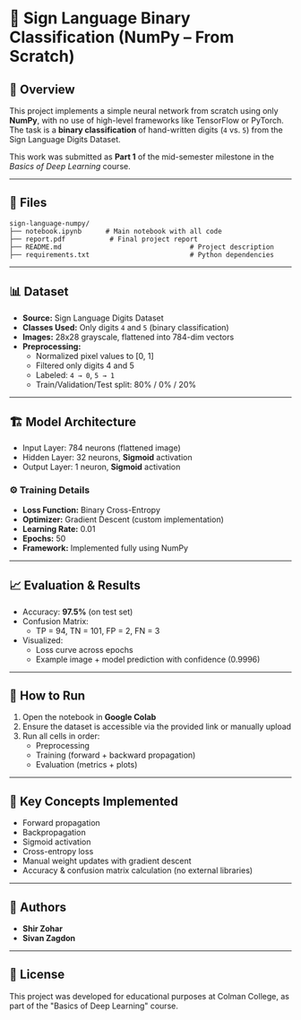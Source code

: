 # 🧠 Sign Language Binary Classification (NumPy – From Scratch)

## 📌 Overview
This project implements a simple neural network from scratch using only **NumPy**, with no use of high-level frameworks like TensorFlow or PyTorch. The task is a **binary classification** of hand-written digits (`4` vs. `5`) from the Sign Language Digits Dataset.

This work was submitted as **Part 1** of the mid-semester milestone in the *Basics of Deep Learning* course.

---

## 📂 Files
```
sign-language-numpy/
├── notebook.ipynb      # Main notebook with all code
├── report.pdf           # Final project report
├── README.md                                # Project description
├── requirements.txt                         # Python dependencies
```

---

## 📊 Dataset
- **Source:** Sign Language Digits Dataset
- **Classes Used:** Only digits `4` and `5` (binary classification)
- **Images:** 28x28 grayscale, flattened into 784-dim vectors
- **Preprocessing:**
  - Normalized pixel values to [0, 1]
  - Filtered only digits 4 and 5
  - Labeled: `4 → 0`, `5 → 1`
  - Train/Validation/Test split: 80% / 0% / 20%

---

## 🏗️ Model Architecture
- Input Layer: 784 neurons (flattened image)
- Hidden Layer: 32 neurons, **Sigmoid** activation
- Output Layer: 1 neuron, **Sigmoid** activation

### ⚙️ Training Details
- **Loss Function:** Binary Cross-Entropy
- **Optimizer:** Gradient Descent (custom implementation)
- **Learning Rate:** 0.01
- **Epochs:** 50
- **Framework:** Implemented fully using NumPy

---

## 📈 Evaluation & Results
- Accuracy: **97.5%** (on test set)
- Confusion Matrix:
  - TP = 94, TN = 101, FP = 2, FN = 3
- Visualized:
  - Loss curve across epochs
  - Example image + model prediction with confidence (0.9996)

---

## 🚀 How to Run
1. Open the notebook in **Google Colab**
2. Ensure the dataset is accessible via the provided link or manually upload
3. Run all cells in order:
   - Preprocessing
   - Training (forward + backward propagation)
   - Evaluation (metrics + plots)

---

## 📝 Key Concepts Implemented
- Forward propagation
- Backpropagation
- Sigmoid activation
- Cross-entropy loss
- Manual weight updates with gradient descent
- Accuracy & confusion matrix calculation (no external libraries)

---

## 👥 Authors
- **Shir Zohar**
- **Sivan Zagdon**

---

## 📜 License
This project was developed for educational purposes at Colman College, as part of the "Basics of Deep Learning" course.

